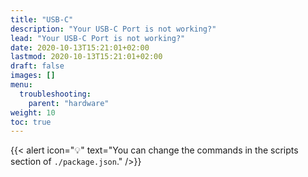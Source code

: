 ```yaml
---
title: "USB-C"
description: "Your USB-C Port is not working?"
lead: "Your USB-C Port is not working?"
date: 2020-10-13T15:21:01+02:00
lastmod: 2020-10-13T15:21:01+02:00
draft: false
images: []
menu:
  troubleshooting:
    parent: "hardware"
weight: 10
toc: true
---
```


{{< alert icon="💡" text="You can change the commands in the scripts section of `./package.json`." />}}
